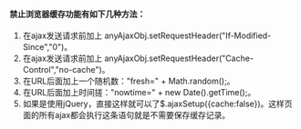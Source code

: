 #### 禁止浏览器缓存功能有如下几种方法：

1. 在ajax发送请求前加上 anyAjaxObj.setRequestHeader("If-Modified-Since","0")。
2. 在ajax发送请求前加上 anyAjaxObj.setRequestHeader("Cache-Control","no-cache")。
3. 在URL后面加上一个随机数："fresh=" + Math.random();。
4. 在URL后面加上时间搓："nowtime=" + new Date().getTime();。
5. 如果是使用jQuery，直接这样就可以了$.ajaxSetup({cache:false})。这样页面的所有ajax都会执行这条语句就是不需要保存缓存记录。
